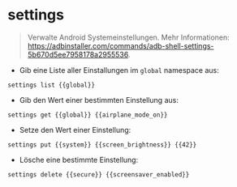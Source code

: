 # settings

> Verwalte Android Systemeinstellungen.
> Mehr Informationen: <https://adbinstaller.com/commands/adb-shell-settings-5b670d5ee7958178a2955536>.

- Gib eine Liste aller Einstallungen im `global` namespace aus:

`settings list {{global}}`

- Gib den Wert einer bestimmten Einstellung aus:

`settings get {{global}} {{airplane_mode_on}}`

- Setze den Wert einer Einstellung:

`settings put {{system}} {{screen_brightness}} {{42}}`

- Lösche eine bestimmte Einstellung:

`settings delete {{secure}} {{screensaver_enabled}}`

